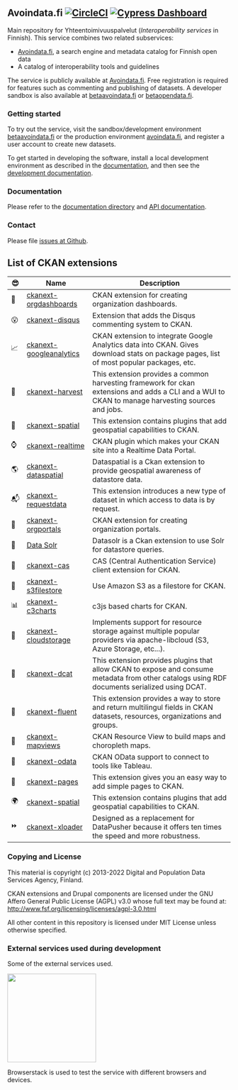 
## Avoindata.fi [![CircleCI][circleci-image]][circleci-url] [![Cypress Dashboard](https://img.shields.io/badge/cypress-dashboard-brightgreen.svg)](https://dashboard.cypress.io/#/projects/ssb2ut/runs)

Main repository for Yhteentoimivuuspalvelut (_Interoperability services_ in Finnish). This service combines two related subservices:

- [Avoindata.fi](https://www.avoindata.fi/), a search engine and metadata catalog for Finnish open data
- A catalog of interoperability tools and guidelines

The service is publicly available at [Avoindata.fi](https://www.avoindata.fi/). Free registration is required for features such as commenting and publishing of datasets. A developer sandbox is also available at [betaavoindata.fi](http://betaavoindata.fi) or [betaopendata.fi](http://betaopendata.fi).

### Getting started

To try out the service, visit the sandbox/development environment [betaavoindata.fi](http://betaavoindata.fi) or the production environment [avoindata.fi](http://avoindata.fi), and register a user account to create new datasets.

To get started in developing the software, install a local development environment as described in the [documentation](doc/local-installation.md), and then see the [development documentation](doc/local-development.md).

### Documentation

Please refer to the [documentation directory](doc) and [API documentation](https://github.com/vrk-kpa/ytp-api).

### Contact

Please file [issues at Github](https://github.com/vrk-kpa/opendata/issues).

## List of CKAN extensions

| :sunglasses: | Name | Description |
|---|---|---|
| :bookmark_tabs: | [ckanext-orgdashboards](https://github.com/ViderumGlobal/ckanext-orgdashboards) | CKAN extension for creating organization dashboards.
| :open_mouth: | [ckanext-disqus](https://github.com/ckan/ckanext-disqus) | Extension that adds the Disqus commenting system to CKAN.
| :chart_with_upwards_trend: | [ckanext-googleanalytics](https://github.com/ckan/ckanext-googleanalytics) | CKAN extension to integrate Google Analytics data into CKAN. Gives download stats on package pages, list of most popular packages, etc.
| :tractor: | [ckanext-harvest](https://github.com/ckan/ckanext-harvest) | This extension provides a common harvesting framework for ckan extensions and adds a CLI and a WUI to CKAN to manage harvesting sources and jobs.
| :milky_way: | [ckanext-spatial](https://github.com/ckan/ckanext-spatial) | This extension contains plugins that add geospatial capabilities to CKAN.
| :watch: | [ckanext-realtime](https://github.com/alexandrainst/ckanext-realtime) | CKAN plugin which makes your CKAN site into a Realtime Data Portal.
| :earth_americas: | [ckanext-dataspatial](https://github.com/NaturalHistoryMuseum/ckanext-dataspatial) | Dataspatial is a Ckan extension to provide geospatial awareness of datastore data.
| :mailbox_with_mail: | [ckanext-requestdata](https://github.com/ViderumGlobal/ckanext-requestdata) | This extension introduces a new type of dataset in which access to data is by request.
| :bookmark_tabs: | [ckanext-orgportals](https://github.com/ViderumGlobal/ckanext-orgportals) | CKAN extension for creating organization portals.
| :mag_right: | [Data Solr](https://github.com/NaturalHistoryMuseum/ckanext-datasolr) | Datasolr is a Ckan extension to use Solr for datastore queries.
| :closed_lock_with_key: | [ckanext-cas](https://github.com/keitaroinc/ckanext-cas) | CAS (Central Authentication Service) client extension for CKAN.
| :dvd: | [ckanext-s3filestore](https://github.com/keitaroinc/ckanext-s3filestore) | Use Amazon S3 as a filestore for CKAN.
| :bar_chart: | [ckanext-c3charts](https://github.com/ViderumGlobal/ckanext-c3charts) | c3js based charts for CKAN.
| :truck: | [ckanext-cloudstorage](https://github.com/TkTech/ckanext-cloudstorage) | Implements support for resource storage against multiple popular providers via apache-libcloud (S3, Azure Storage, etc...).
| :station: | [ckanext-dcat](https://github.com/ckan/ckanext-dcat) | This extension provides plugins that allow CKAN to expose and consume metadata from other catalogs using RDF documents serialized using DCAT.
| :speak_no_evil: | [ckanext-fluent](https://github.com/ckan/ckanext-fluent) | This extension provides a way to store and return multilingul fields in CKAN datasets, resources, organizations and groups.
| :japan: | [ckanext-mapviews](https://github.com/ckan/ckanext-mapviews) | CKAN Resource View to build maps and choropleth maps.
| :open_file_folder: | [ckanext-odata](https://github.com/jqnatividad/ckanext-odata) | CKAN OData support to connect to tools like Tableau.
| :notebook: | [ckanext-pages](https://github.com/ckan/ckanext-pages) | This extension gives you an easy way to add simple pages to CKAN.
| :earth_africa: | [ckanext-spatial](https://github.com/ckan/ckanext-spatial) | This extension contains plugins that add geospatial capabilities to CKAN.
| :fast_forward: | [ckanext-xloader](https://github.com/ckan/ckanext-xloader) | Designed as a replacement for DataPusher because it offers ten times the speed and more robustness.


### Copying and License

This material is copyright (c) 2013-2022 Digital and Population Data Services Agency, Finland.

CKAN extensions and Drupal components are licensed under the GNU Affero General Public License (AGPL) v3.0
whose full text may be found at: http://www.fsf.org/licensing/licenses/agpl-3.0.html

All other content in this repository is licensed under MIT License unless otherwise specified.

### External services used during development

Some of the external services used.

<img src="/doc/images/Browserstack-logo.svg" width=200>

Browserstack is used to test the service with different browsers and devices.

[circleci-url]: https://circleci.com/gh/vrk-kpa/opendata
[circleci-image]: https://circleci.com/gh/vrk-kpa/opendata.svg?style=svg
